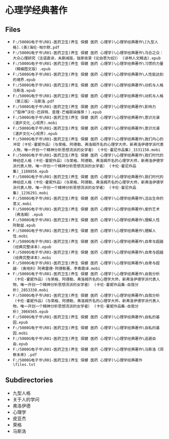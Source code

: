# 心理学经典著作

## Files

- `F:/5000G电子书\R01-医药卫生(养生 保健 医药 心理学)\心理学经典著作\[九型人格].(美)海伦·帕尔默.pdf`
- `F:/5000G电子书\R01-医药卫生(养生 保健 医药 心理学)\心理学经典著作\乌合之众：大众心理研究（法语直译，未删减版，独家收录《论自愿为奴》） (译林人文精选).epub`
- `F:/5000G电子书\R01-医药卫生(养生 保健 医药 心理学)\心理学经典著作\习惯的力量（精编图文版）.epub`
- `F:/5000G电子书\R01-医药卫生(养生 保健 医药 心理学)\心理学经典著作\人性能达到的境界.epub`
- `F:/5000G电子书\R01-医药卫生(养生 保健 医药 心理学)\心理学经典著作\动机与人格 马斯洛.epub`
- `F:/5000G电子书\R01-医药卫生(养生 保健 医药 心理学)\心理学经典著作\动机与人格 （第三版）-马斯洛.pdf`
- `F:/5000G电子书\R01-医药卫生(养生 保健 医药 心理学)\心理学经典著作\影响力 (“股神”沃伦·巴菲特、查理·芒格联袂推荐！).epub`
- `F:/5000G电子书\R01-医药卫生(养生 保健 医药 心理学)\心理学经典著作\意识光谱 (湛庐文化_心视界).mobi`
- `F:/5000G电子书\R01-医药卫生(养生 保健 医药 心理学)\心理学经典著作\意识光谱 (湛庐文化•心视界).epub`
- `F:/5000G电子书\R01-医药卫生(养生 保健 医药 心理学)\心理学经典著作\我们内心的冲突（卡伦·霍妮作品）（与荣格、阿德勒、弗洛姆齐名的心理学大师，新弗洛伊德学派代表人物，唯一开创一个精神分析思想流派的女学者） (卡伦·霍尼作品集)_1531158.mobi`
- `F:/5000G电子书\R01-医药卫生(养生 保健 医药 心理学)\心理学经典著作\我们时代的神经症人格（卡伦·霍妮作品）（与荣格、阿德勒、弗洛姆齐名的心理学大师，新弗洛伊德学派代表人物，唯一开创一个精神分析思想流派的女学者） (卡伦·霍尼作品集)_1180856.epub`
- `F:/5000G电子书\R01-医药卫生(养生 保健 医药 心理学)\心理学经典著作\我们时代的神经症人格（卡伦·霍妮作品）（与荣格、阿德勒、弗洛姆齐名的心理学大师，新弗洛伊德学派代表人物，唯一开创一个精神分析思想流派的女学者） (卡伦·霍尼作品集)_1236291.mobi`
- `F:/5000G电子书\R01-医药卫生(养生 保健 医药 心理学)\心理学经典著作\活出生命的意义.mobi`
- `F:/5000G电子书\R01-医药卫生(养生 保健 医药 心理学)\心理学经典著作\爱的艺术（弗洛姆）.epub`
- `F:/5000G电子书\R01-医药卫生(养生 保健 医药 心理学)\心理学经典著作\理解人性 阿勒留.epub`
- `F:/5000G电子书\R01-医药卫生(养生 保健 医药 心理学)\心理学经典著作\理解人性.mobi`
- `F:/5000G电子书\R01-医药卫生(养生 保健 医药 心理学)\心理学经典著作\自卑与超越(经典完整译本).epub`
- `F:/5000G电子书\R01-医药卫生(养生 保健 医药 心理学)\心理学经典著作\自卑与超越(经典完整译本).mobi`
- `F:/5000G电子书\R01-医药卫生(养生 保健 医药 心理学)\心理学经典著作\自卑与超越-（奥地利）阿弗雷德·阿德勒著，李青霞译.mobi`
- `F:/5000G电子书\R01-医药卫生(养生 保健 医药 心理学)\心理学经典著作\自我分析（卡伦·霍妮作品）（与荣格、阿德勒、弗洛姆齐名的心理学大师，新弗洛伊德学派代表人物，唯一开创一个精神分析思想流派的女学者） (卡伦·霍妮作品集-自我分析)_2853338.mobi`
- `F:/5000G电子书\R01-医药卫生(养生 保健 医药 心理学)\心理学经典著作\自我分析（卡伦·霍妮作品）（与荣格、阿德勒、弗洛姆齐名的心理学大师，新弗洛伊德学派代表人物，唯一开创一个精神分析思想流派的女学者） (卡伦·霍妮作品集-自我分析)_3066565.epub`
- `F:/5000G电子书\R01-医药卫生(养生 保健 医药 心理学)\心理学经典著作\自私的基因.epub`
- `F:/5000G电子书\R01-医药卫生(养生 保健 医药 心理学)\心理学经典著作\自私的基因.mobi`
- `F:/5000G电子书\R01-医药卫生(养生 保健 医药 心理学)\心理学经典著作\逃避自由.epub`
- `F:/5000G电子书\R01-医药卫生(养生 保健 医药 心理学)\心理学经典著作\马斯洛《洞察未来》.pdf`
- `F:/5000G电子书\R01-医药卫生(养生 保健 医药 心理学)\心理学经典著作\files.txt`

## Subdirectories

- 九型人格
- 关于人的学问
- 弗洛伊德
- 心理学
- 皮亚杰
- 荣格
- 马斯洛
